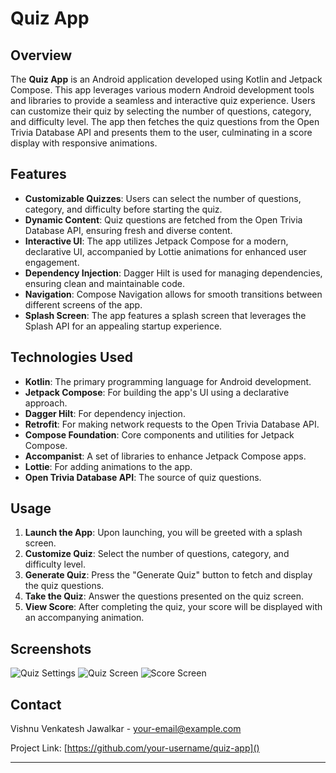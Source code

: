 # Quiz App

## Overview

The **Quiz App** is an Android application developed using Kotlin and Jetpack Compose. This app leverages various modern Android development tools and libraries to provide a seamless and interactive quiz experience. Users can customize their quiz by selecting the number of questions, category, and difficulty level. The app then fetches the quiz questions from the Open Trivia Database API and presents them to the user, culminating in a score display with responsive animations.

## Features

- **Customizable Quizzes**: Users can select the number of questions, category, and difficulty before starting the quiz.
- **Dynamic Content**: Quiz questions are fetched from the Open Trivia Database API, ensuring fresh and diverse content.
- **Interactive UI**: The app utilizes Jetpack Compose for a modern, declarative UI, accompanied by Lottie animations for enhanced user engagement.
- **Dependency Injection**: Dagger Hilt is used for managing dependencies, ensuring clean and maintainable code.
- **Navigation**: Compose Navigation allows for smooth transitions between different screens of the app.
- **Splash Screen**: The app features a splash screen that leverages the Splash API for an appealing startup experience.

## Technologies Used

- **Kotlin**: The primary programming language for Android development.
- **Jetpack Compose**: For building the app's UI using a declarative approach.
- **Dagger Hilt**: For dependency injection.
- **Retrofit**: For making network requests to the Open Trivia Database API.
- **Compose Foundation**: Core components and utilities for Jetpack Compose.
- **Accompanist**: A set of libraries to enhance Jetpack Compose apps.
- **Lottie**: For adding animations to the app.
- **Open Trivia Database API**: The source of quiz questions.



## Usage

1. **Launch the App**: Upon launching, you will be greeted with a splash screen.
2. **Customize Quiz**: Select the number of questions, category, and difficulty level.
3. **Generate Quiz**: Press the "Generate Quiz" button to fetch and display the quiz questions.
4. **Take the Quiz**: Answer the questions presented on the quiz screen.
5. **View Score**: After completing the quiz, your score will be displayed with an accompanying animation.

## Screenshots

![Quiz Settings](https://drive.google.com/file/d/14O7iDBLjT370qm1hUiYNpjSMvJ3ZlZIj/view?usp=sharing)
![Quiz Screen](https://drive.google.com/file/d/14IgLWCXFICIlSkIOZPmpM0eJL6IoC9ub/view?usp=sharing)
![Score Screen](https://drive.google.com/file/d/14GT1aIN2HkxjGhr0tJaZFaliu4sO2YfQ/view?usp=sharing)


## Contact

Vishnu Venkatesh Jawalkar - [your-email@example.com](jawalkarvishnu321@gmail.com)

Project Link: [https://github.com/your-username/quiz-app]()

---
